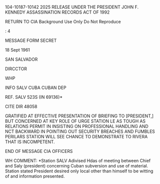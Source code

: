 104-10187-10142
2025 RELEASE UNDER THE PRESIDENT JOHN F. KENNEDY ASSASSINATION RECORDS ACT OF 1992

RETURN TO CIA
Background Use Only
Do Not Reproduce

: 4

MESSAGE FORM
SECRET

18 Sept 1961

SAN SALVADOR

DIRCCTOR

WHP

INFO
SALV CUBA CUBAN DEP

REF. SALV 523S (IN 69136)*

CITE DIR
48058

GRATIFIED AT EFFECTIVE PRESENTATION OF BRIEFING TO [PRESIDENT,]
BUT CONCERNED AT KEY ROLE OF URGE STATION LE AS TOUGH AS RELATIONS PERMIT IN INSISTING ON PROFESSIONAL HANDLING AND NCT BACKWARD IN POINTING OUT SECURITY BREACHES AND FUMBLES PERILARS STATION WILL SEE CHANCE TO DEMONSTRATE TO RIVERA THAT IS INCOMPETENT.

END OF MESSAGE
CIA OFFICERS

WH COMMENT: *Station SALV Adivised Hdas of meeting between Chief and Saly (president) concerning Cuban subversion and use of material. Station stated President desired only local other than himself to be witting of and information presented.
